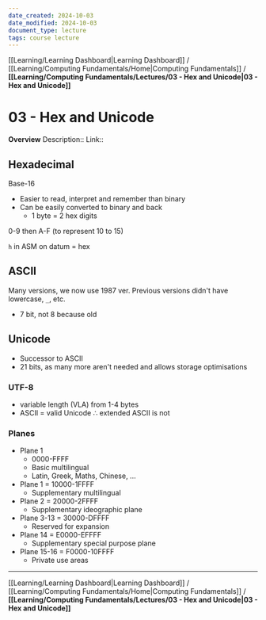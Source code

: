 ```yaml
---
date_created: 2024-10-03
date_modified: 2024-10-03
document_type: lecture
tags: course lecture
---
```

[[Learning/Learning Dashboard|Learning Dashboard]] / [[Learning/Computing Fundamentals/Home|Computing Fundamentals]] / **[[Learning/Computing Fundamentals/Lectures/03 - Hex and Unicode|03 - Hex and Unicode]]**
# 03 - Hex and Unicode
**Overview**
Description:: 
Link:: 

## Hexadecimal

Base-16
- Easier to read, interpret and remember than binary
- Can be easily converted to binary and back
	- 1 byte = 2 hex digits

0-9 then A-F (to represent 10 to 15)

`h` in ASM on datum = hex

## ASCII

Many versions, we now use 1987 ver. Previous versions didn't have lowercase, `_`, etc.

- 7 bit, not 8 because old

## Unicode

- Successor to ASCII
- 21 bits, as many more aren't needed and allows storage optimisations

### UTF-8
- variable length (VLA) from 1-4 bytes
- ASCII = valid Unicode $\therefore$ extended ASCII is not

### Planes

- Plane 1
	- 0000-FFFF
	- Basic multilingual
	- Latin, Greek, Maths, Chinese, ...
- Plane 1 = 10000-1FFFF
	- Supplementary multilingual
- Plane 2 = 20000-2FFFF
	- Supplementary ideographic plane
- Plane 3-13 = 30000-DFFFF
	- Reserved for expansion
- Plane 14 = E0000-EFFFF
	- Supplementary special purpose plane
- Plane 15-16 = F0000-10FFFF
	- Private use areas

---
[[Learning/Learning Dashboard|Learning Dashboard]] / [[Learning/Computing Fundamentals/Home|Computing Fundamentals]] / **[[Learning/Computing Fundamentals/Lectures/03 - Hex and Unicode|03 - Hex and Unicode]]**

